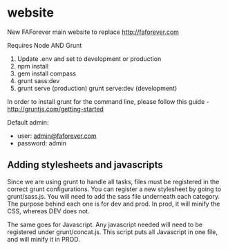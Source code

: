 # website
New FAForever main website to replace http://faforever.com

Requires Node AND Grunt

1. Update .env and set to development or production
2. npm install
3. gem install compass
4. grunt sass:dev
5. grunt serve (production) grunt serve:dev (development)

In order to install grunt for the command line, please follow this guide - http://gruntjs.com/getting-started

Default admin:
* user: admin@faforever.com
* password: admin

## Adding stylesheets and javascripts
Since we are using grunt to handle all tasks, files must be registered in the correct grunt configurations. 
You can register a new stylesheet by going to grunt/sass.js. You will need to add the sass file underneath each category. 
The purpose behind each one is for dev and prod. In prod, it will minify the CSS, whereas DEV does not.

The same goes for Javascript. Any javascript needed will need to be registered under grunt/concat.js. This script 
puts all Javascript in one file, and will minify it in PROD. 